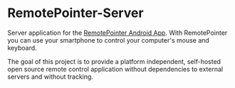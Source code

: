 # RemotePointer-Server
Server application for the [RemotePointer Android App](https://github.com/schorschii/RemotePointer-Android). With RemotePointer you can use your smartphone to control your computer's mouse and keyboard.

The goal of this project is to provide a platform independent, self-hosted open source remote control application without dependencies to external servers and without tracking.
